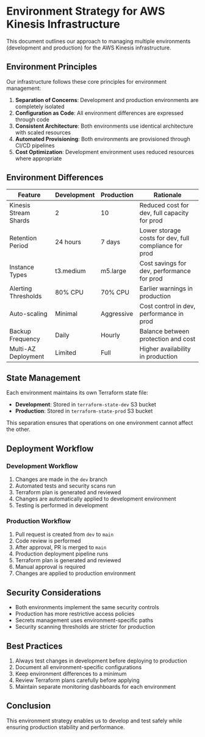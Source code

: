 # Environment Strategy for AWS Kinesis Infrastructure

This document outlines our approach to managing multiple environments (development and production) for the AWS Kinesis infrastructure.

## Environment Principles

Our infrastructure follows these core principles for environment management:

1. **Separation of Concerns**: Development and production environments are completely isolated
2. **Configuration as Code**: All environment differences are expressed through code
3. **Consistent Architecture**: Both environments use identical architecture with scaled resources
4. **Automated Provisioning**: Both environments are provisioned through CI/CD pipelines
5. **Cost Optimization**: Development environment uses reduced resources where appropriate

## Environment Differences

| Feature | Development | Production | Rationale |
|---------|-------------|------------|-----------|
| Kinesis Stream Shards | 2 | 10 | Reduced cost for dev, full capacity for prod |
| Retention Period | 24 hours | 7 days | Lower storage costs for dev, full compliance for prod |
| Instance Types | t3.medium | m5.large | Cost savings for dev, performance for prod |
| Alerting Thresholds | 80% CPU | 70% CPU | Earlier warnings in production |
| Auto-scaling | Minimal | Aggressive | Cost control in dev, performance in prod |
| Backup Frequency | Daily | Hourly | Balance between protection and cost |
| Multi-AZ Deployment | Limited | Full | Higher availability in production |

## State Management

Each environment maintains its own Terraform state file:

- **Development**: Stored in `terraform-state-dev` S3 bucket
- **Production**: Stored in `terraform-state-prod` S3 bucket

This separation ensures that operations on one environment cannot affect the other.

## Deployment Workflow

### Development Workflow

1. Changes are made in the `dev` branch
2. Automated tests and security scans run
3. Terraform plan is generated and reviewed
4. Changes are automatically applied to development environment
5. Testing is performed in development

### Production Workflow

1. Pull request is created from `dev` to `main`
2. Code review is performed
3. After approval, PR is merged to `main`
4. Production deployment pipeline runs
5. Terraform plan is generated and reviewed
6. Manual approval is required
7. Changes are applied to production environment

## Security Considerations

- Both environments implement the same security controls
- Production has more restrictive access policies
- Secrets management uses environment-specific paths
- Security scanning thresholds are stricter for production

## Best Practices

1. Always test changes in development before deploying to production
2. Document all environment-specific configurations
3. Keep environment differences to a minimum
4. Review Terraform plans carefully before applying
5. Maintain separate monitoring dashboards for each environment

## Conclusion

This environment strategy enables us to develop and test safely while ensuring production stability and performance.
